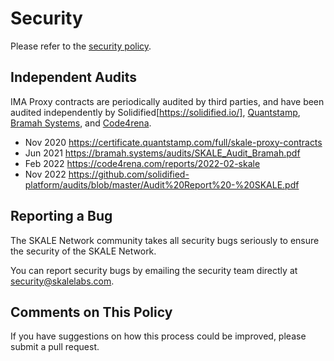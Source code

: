 <!-- SPDX-License-Identifier: (AGPL-3.0-only OR CC-BY-4.0) -->

# Security

Please refer to the [security policy](https://skale.network/security).

## Independent Audits

IMA Proxy contracts are periodically audited by third parties, and have been audited independently by Solidified[https://solidified.io/], [Quantstamp](https://www.quantstamp.com), [Bramah Systems](https://www.bramah.systems/), and [Code4rena](https://code4rena.com/).

-   Nov 2020 <https://certificate.quantstamp.com/full/skale-proxy-contracts>
-   Jun 2021 <https://bramah.systems/audits/SKALE_Audit_Bramah.pdf>
-   Feb 2022 <https://code4rena.com/reports/2022-02-skale>
-   Nov 2022 <https://github.com/solidified-platform/audits/blob/master/Audit%20Report%20-%20SKALE.pdf>

## Reporting a Bug

The SKALE Network community takes all security bugs seriously to ensure the security of the SKALE Network.

You can report security bugs by emailing the security team directly at security@skalelabs.com.

## Comments on This Policy

If you have suggestions on how this process could be improved, please submit a pull request.
